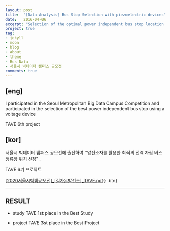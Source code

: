 ```yaml
---
layout: post
title:  "[Data Analysis] Bus Stop Selection with piezoelectric devices"
date:   2016-04-06
excerpt: "Selection of the optimal power independent bus stop location using piezoelectric devices"
project: true
tag:
- jekyll 
- moon
- blog
- about
- theme
- Bus Data
- 서울시 빅테이터 캠퍼스 공모전
comments: true
---
```


## [eng] 
I participated in the Seoul Metropolitan Big Data Campus Competition and participated in the selection of the best power independent bus stop using a voltage device

TAVE 6th project


## [kor]

서울시 빅데이터 캠퍼스 공모전에 출전하여 "압전소자를 활용한 최적의 전력 자립 버스정류장 위치 선정" .

TAVE 6기 프로젝트

[[2020서울시빅캠공모전]_[길가온발전소]_TAVE.pdf]( https://raw.githubusercontent.com/yerimoh/yerimoh.github.io/main/assets/img/%5B2020%EC%84%9C%EC%9A%B8%EC%8B%9C%EB%B9%85%EC%BA%A0%EA%B3%B5%EB%AA%A8%EC%A0%84%5D_%5B%EA%B8%B8%EA%B0%80%EC%98%A8%EB%B0%9C%EC%A0%84%EC%86%8C%5D_TAVE.pdf){: .btn}

---
## RESULT

* study
  TAVE 1st place in the Best Study
 
* project
  TAVE 3st place in the Best Project
    

     

